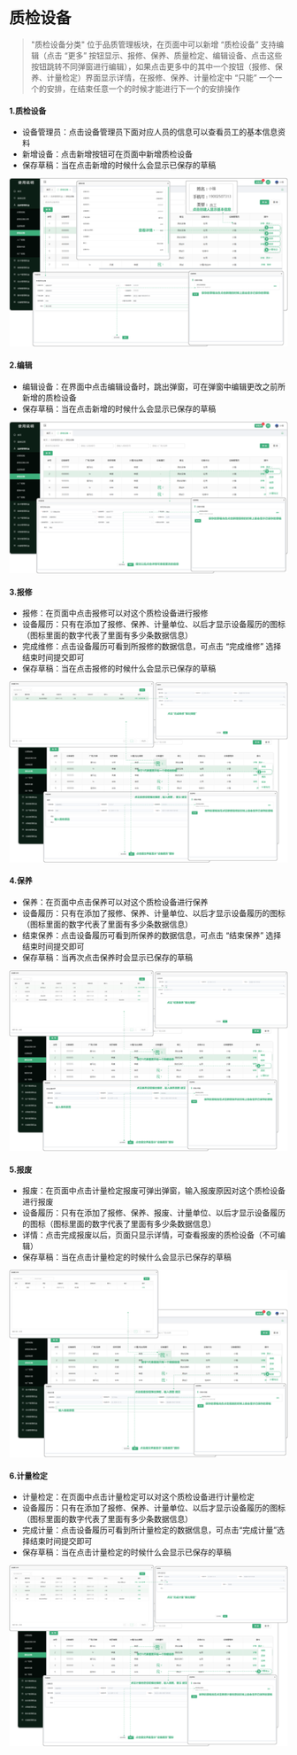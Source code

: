 # 质检设备

> "质检设备分类" 位于品质管理板块，在页面中可以新增 “质检设备” 支持编辑（点击 “更多” 按钮显示、报修、保养、质量检定、编辑设备、点击这些按钮跳转不同弹窗进行编辑），如果点击更多中的其中一个按钮（报修、保养、计量检定）界面显示详情，在报修、保养、计量检定中 “只能” 一个一个的安排，在结束任意一个的时候才能进行下一个的安排操作

 #### 1.质检设备

* 设备管理员：点击设备管理员下面对应人员的信息可以查看员工的基本信息资料
* 新增设备：点击新增按钮可在页面中新增质检设备
* 保存草稿：当在点击新增的时候什么会显示已保存的草稿

![如图所示](../file/zjsb.png)

#### 2.编辑

* 编辑设备：在界面中点击编辑设备时，跳出弹窗，可在弹窗中编辑更改之前所新增的质检设备
* 保存草稿：当在点击新增的时候什么会显示已保存的草稿

![如图所示](../file/zjsbbj.png)

#### 3.报修
* 报修：在页面中点击报修可以对这个质检设备进行报修
* 设备履历：只有在添加了报修、保养、计量单位、以后才显示设备履历的图标（图标里面的数字代表了里面有多少条数据信息）
* 完成维修：点击设备履历可看到所报修的数据信息，可点击 “完成维修” 选择结束时间提交即可
* 保存草稿：当在点击报修的时候什么会显示已保存的草稿

![如图所示](../file/zjsb-bx.png)

#### 4.保养
* 保养：在页面中点击保养可以对这个质检设备进行保养
* 设备履历：只有在添加了报修、保养、计量单位、以后才显示设备履历的图标（图标里面的数字代表了里面有多少条数据信息）
* 结束保养：点击设备履历可看到所保养的数据信息，可点击 “结束保养” 选择结束时间提交即可
* 保存草稿：当再次点击保养时会显示已保存的草稿

![如图所示](../file/zjsb-by.png)

#### 5.报废
* 报废：在页面中点击计量检定报废可弹出弹窗，输入报废原因对这个质检设备进行报废
* 设备履历：只有在添加了报修、保养、报废、计量单位、以后才显示设备履历的图标（图标里面的数字代表了里面有多少条数据信息）
* 详情：点击完成报废以后，页面只显示详情，可查看报废的质检设备（不可编辑）
* 保存草稿：当在点击计量检定的时候什么会显示已保存的草稿

![如图所示](../file/zjsb-bf.png)

#### 6.计量检定
* 计量检定：在页面中点击计量检定可以对这个质检设备进行计量检定
* 设备履历：只有在添加了报修、保养、计量单位、以后才显示设备履历的图标（图标里面的数字代表了里面有多少条数据信息）
* 完成计量：点击设备履历可看到所计量检定的数据信息，可点击“完成计量”选择结束时间提交即可
* 保存草稿：当在点击计量检定的时候什么会显示已保存的草稿

![如图所示](../file/zjsb-jljd.png)